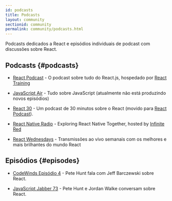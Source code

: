 ```yaml
---
id: podcasts
title: Podcasts
layout: community
sectionid: community
permalink: community/podcasts.html
---
```


Podcasts dedicados a React e episódios individuais de podcast com discussões sobre React.

## Podcasts {#podcasts}

- [React Podcast](https://reactpodcast.simplecast.fm/) - O podcast sobre tudo do React.js, hospedado por [React Training](https://reacttraining.com)

- [JavaScript Air](https://javascriptair.com/) - Tudo sobre JavaScript (atualmente não está produzindo novos episódios)

- [React 30](https://react30.com/) - Um podcast de 30 minutos sobre o React (movido para [React Podcast](https://reactpodcast.simplecast.fm/)).

- [React Native Radio](https://reactnativeradio.com) - Exploring React Native Together, hosted by [Infinite Red](https://infinite.red)

- [React Wednesdays](https://www.telerik.com/react-wednesdays) - Transmissões ao vivo semanais com os melhores e mais brilhantes do mundo React

## Episódios {#episodes}

- [CodeWinds Episódio 4](https://codewinds.com/podcast/004.html) - Pete Hunt fala com Jeff Barczewski sobre React.

- [JavaScript Jabber 73](https://devchat.tv/js-jabber/073-jsj-react-with-pete-hunt-and-jordan-walke) - Pete Hunt e Jordan Walke conversam sobre React.

